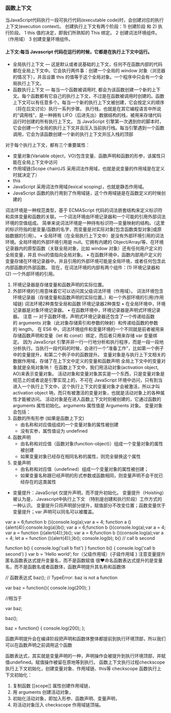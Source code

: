 ### 函数上下文
当JavaScript代码执行一段可执行代码(executable code)时，会创建对应的执行上下文(execution context)。
创建执行上下文有两个阶段：1) 创建阶段 和 2) 执行阶段。
	1	this 值的决定，即我们所熟知的 This 绑定。
	2	创建词法环境组件。（作用域）
	3	创建变量环境组件。
#### 上下文:每当 Javascript 代码在运行的时候，它都是在执行上下文中运行。
 
* 全局执行上下文 — 这是默认或者说基础的上下文，任何不在函数内部的代码都在全局上下文中。它会执行两件事：创建一个全局的 window 对象（浏览器的情况下），并且设置 this 的值等于这个全局对象。一个程序中只会有一个全局执行上下文。
* 函数执行上下文 — 每当一个函数被调用时, 都会为该函数创建一个新的上下文。每个函数都有它自己的执行上下文，不过是在函数被调用时创建的。函数上下文可以有任意多个。每当一个新的执行上下文被创建，它会按定义的顺序（将在后文讨论）执行一系列步骤。
执行栈，也就是在其它编程语言中所说的“调用栈”，是一种拥有 LIFO（后进先出）数据结构的栈，被用来存储代码运行时创建的所有执行上下文。
当 JavaScript 引擎第一次遇到你的脚本时，它会创建一个全局的执行上下文并且压入当前执行栈。每当引擎遇到一个函数调用，它会为该函数创建一个新的执行上下文并压入栈的顶部

对于每个执行上下文，都有三个重要属性：
* 变量对象(Variable object，VO)包含变量、函数声明和函数的形参，该属性只能在全局上下文中访问
* 作用域链(Scope chain)JS 采用词法作用域，也就是说变量的作用域是在定义时就决定了）
* this
* JavaScript 采用词法作用域(lexical scoping)，也就是静态作用域。
* JavaScript 函数的执行用到了作用域链，这个作用域链是在函数定义的时候创建的

词法环境是一种规范类型，基于 ECMAScript 代码的词法嵌套结构来定义标识符和具体变量和函数的关联。一个词法环境由环境记录器和一个可能的引用外部词法环境的空值组成。
简单来说词法环境是一种持有标识符—变量映射的结构。（这里的标识符指的是变量/函数的名字，而变量是对实际对象[包含函数类型对象]或原始数据的引用）。
	•	全局环境（在全局执行上下文中）是没有外部环境引用的词法环境。全局环境的外部环境引用是 null。它拥有内建的 Object/Array/等、在环境记录器内的原型函数（关联全局对象，比如 window 对象）还有任何用户定义的全局变量，并且 this的值指向全局对象。
	•	在函数环境中，函数内部用户定义的变量存储在环境记录器中。并且引用的外部环境可能是全局环境，或者任何包含此内部函数的外部函数。
现在，在词法环境的内部有两个组件：(1) 环境记录器和 (2) 一个外部环境的引用。
1. 环境记录器是存储变量和函数声明的实际位置。
2. 外部环境的引用意味着它可以访问其父级词法环境（作用域）。
词法环境包含环境记录器（存储变量和函数声明的实际位置。）和一个外部环境的引用(作用域链)
词法环境2种类型全局和函数
环境记录器2种类型
	•	在全局环境中，环境记录器是对象环境记录器。
	•	在函数环境中，环境记录器是声明式环境记录器。
注意 — 对于函数环境，声明式环境记录器还包含了一个传递给函数的 arguments 对象（此对象存储索引和参数的映射）和传递给函数的参数的 length。
在 ES6 中，词法环境组件和变量环境的一个不同就是前者被用来存储函数声明和变量（let 和 const）绑定，而后者只用来存储 var 变量绑定。
因为 JavaScript 引擎并非一行一行地分析和执行程序，而是一段一段地分析执行。当执行一段代码的时候，会进行一个“准备工作”，比如第一个例子中的变量提升，和第二个例子中的函数提升。
变量对象是与执行上下文相关的数据作用域，存储了在上下文中定义的变量和函数声明
全局上下文中的变量对象就是全局对象呐！
在函数上下文中，我们用活动对象(activation object, AO)来表示变量对象。
活动对象和变量对象其实是一个东西，只是变量对象是规范上的或者说是引擎实现上的，不可在 JavaScript 环境中访问，只有到当进入一个执行上下文中，这个执行上下文的变量对象才会被激活，所以才叫 activation object 呐，而只有被激活的变量对象，也就是活动对象上的各种属性才能被访问。
活动对象是在进入函数上下文时刻被创建的，它通过函数的 arguments 属性初始化。arguments 属性值是 Arguments 对象。
变量对象会包括：
1. 函数的所有形参 (如果是函数上下文)
    * 由名称和对应值组成的一个变量对象的属性被创建
    * 没有实参，属性值设为 undefined
2. 函数声明
    * 由名称和对应值（函数对象(function-object)）组成一个变量对象的属性被创建
    * 如果变量对象已经存在相同名称的属性，则完全替换这个属性
3. 变量声明
    * 由名称和对应值（undefined）组成一个变量对象的属性被创建；
    * 如果变量名称跟已经声明的形式参数或函数相同，则变量声明不会干扰已经存在的这类属性



* 变量提升：JavaScript 仅提升声明，而不提升初始化。
变量提升（Hoisting）被认为是， Javascript中执行上下文 （特别是创建和执行阶段）工作方式的一种认识。
变量提升只将声明部分提升，赋值部分不改变位置；函数变量优于变量提升；var 声明可以同名可以被覆盖。

var a = 6;function b (){console.log(a);var a = 4; function a (){alert(4)};console.log(a)}b();
var a = 6;function b (){console.log(a);var a = 4; var a = function  (){alert(4)};}b();
var a = 6;function b (){console.log(a);var a = 4; let a = function  (){alert(4)};}b();
console.log(b);
b() // call b second

function b() {
	console.log('call b fist')
}
function b() {
	console.log('call b second')
}
var b = 'Hello world’;
for（父级作用域）{子级作用域
}
注意变量提升
匿名函数表达式提升变量名，而不是函数赋值
很❤命名函数表达式提升的是变量名，而不是函数名或者函数体，函数声明提升其名称和函数体

// 函数表达式
baz(); // TypeError: baz is not a function
 
var baz = function(){
    console.log(200);
}
 
//相当于
 
var baz;
 
baz();
 
baz = function() {
    console.log(200);
};

函数声明提升会在编译阶段把声明和函数体整体都提前到执行环境顶部，所以我们可以在函数声明之前调用这个函数

函数表达式，其实就是变量声明的一种，声明操作会被提升到执行环境顶部，并赋值undefined。赋值操作被留在原地等到执行。
函数上下文执行过程checkscope 执行上下文初始化，创建变量对象、作用域链、this等
checkscope 函数执行上下文初始化：
1. 复制函数 [[scope]] 属性创建作用域链，
2. 用 arguments 创建活动对象，
3. 初始化活动对象，即加入形参、函数声明、变量声明，
4. 将活动对象压入 checkscope 作用域链顶端。